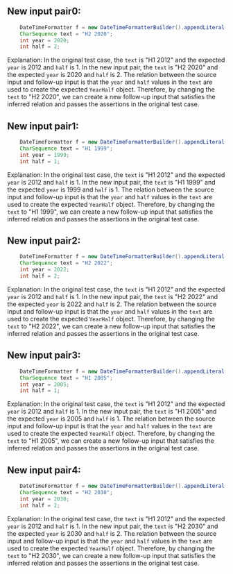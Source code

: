 ## New input pair0:
```java
    DateTimeFormatter f = new DateTimeFormatterBuilder().appendLiteral('H').appendValue(HALF_OF_YEAR, 1).appendLiteral(' ').appendValue(YEAR).toFormatter();
    CharSequence text = "H2 2020";
    int year = 2020;
    int half = 2;
```
Explanation: In the original test case, the `text` is "H1 2012" and the expected `year` is 2012 and `half` is 1. In the new input pair, the `text` is "H2 2020" and the expected `year` is 2020 and `half` is 2. The relation between the source input and follow-up input is that the `year` and `half` values in the `text` are used to create the expected `YearHalf` object. Therefore, by changing the `text` to "H2 2020", we can create a new follow-up input that satisfies the inferred relation and passes the assertions in the original test case.

## New input pair1:
```java
    DateTimeFormatter f = new DateTimeFormatterBuilder().appendLiteral('H').appendValue(HALF_OF_YEAR, 1).appendLiteral(' ').appendValue(YEAR).toFormatter();
    CharSequence text = "H1 1999";
    int year = 1999;
    int half = 1;
```
Explanation: In the original test case, the `text` is "H1 2012" and the expected `year` is 2012 and `half` is 1. In the new input pair, the `text` is "H1 1999" and the expected `year` is 1999 and `half` is 1. The relation between the source input and follow-up input is that the `year` and `half` values in the `text` are used to create the expected `YearHalf` object. Therefore, by changing the `text` to "H1 1999", we can create a new follow-up input that satisfies the inferred relation and passes the assertions in the original test case.

## New input pair2:
```java
    DateTimeFormatter f = new DateTimeFormatterBuilder().appendLiteral('H').appendValue(HALF_OF_YEAR, 1).appendLiteral(' ').appendValue(YEAR).toFormatter();
    CharSequence text = "H2 2022";
    int year = 2022;
    int half = 2;
```
Explanation: In the original test case, the `text` is "H1 2012" and the expected `year` is 2012 and `half` is 1. In the new input pair, the `text` is "H2 2022" and the expected `year` is 2022 and `half` is 2. The relation between the source input and follow-up input is that the `year` and `half` values in the `text` are used to create the expected `YearHalf` object. Therefore, by changing the `text` to "H2 2022", we can create a new follow-up input that satisfies the inferred relation and passes the assertions in the original test case.

## New input pair3:
```java
    DateTimeFormatter f = new DateTimeFormatterBuilder().appendLiteral('H').appendValue(HALF_OF_YEAR, 1).appendLiteral(' ').appendValue(YEAR).toFormatter();
    CharSequence text = "H1 2005";
    int year = 2005;
    int half = 1;
```
Explanation: In the original test case, the `text` is "H1 2012" and the expected `year` is 2012 and `half` is 1. In the new input pair, the `text` is "H1 2005" and the expected `year` is 2005 and `half` is 1. The relation between the source input and follow-up input is that the `year` and `half` values in the `text` are used to create the expected `YearHalf` object. Therefore, by changing the `text` to "H1 2005", we can create a new follow-up input that satisfies the inferred relation and passes the assertions in the original test case.

## New input pair4:
```java
    DateTimeFormatter f = new DateTimeFormatterBuilder().appendLiteral('H').appendValue(HALF_OF_YEAR, 1).appendLiteral(' ').appendValue(YEAR).toFormatter();
    CharSequence text = "H2 2030";
    int year = 2030;
    int half = 2;
```
Explanation: In the original test case, the `text` is "H1 2012" and the expected `year` is 2012 and `half` is 1. In the new input pair, the `text` is "H2 2030" and the expected `year` is 2030 and `half` is 2. The relation between the source input and follow-up input is that the `year` and `half` values in the `text` are used to create the expected `YearHalf` object. Therefore, by changing the `text` to "H2 2030", we can create a new follow-up input that satisfies the inferred relation and passes the assertions in the original test case.